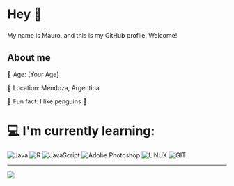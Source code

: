 <h1 align="left">Hey 👋</h1>

###

My name is Mauro, and this is my GitHub profile. Welcome! 

###

<h2 align="left">About me</h2>

<p align="left">🎂 Age: [Your Age]</p>
<p align="left">📍 Location: Mendoza, Argentina</p>
<p align="left">🎲 Fun fact: I like penguins 🐧</p>


###

# 💻 I'm currently learning:
![Java](https://img.shields.io/badge/java-%23ED8B00.svg?style=for-the-badge&logo=openjdk&logoColor=white) ![R](https://img.shields.io/badge/r-%23276DC3.svg?style=for-the-badge&logo=r&logoColor=white) ![JavaScript](https://img.shields.io/badge/javascript-%23323330.svg?style=for-the-badge&logo=javascript&logoColor=%23F7DF1E) ![Adobe Photoshop](https://img.shields.io/badge/adobe%20photoshop-%2331A8FF.svg?style=for-the-badge&logo=adobe%20photoshop&logoColor=white) ![LINUX](https://img.shields.io/badge/Linux-FCC624?style=for-the-badge&logo=linux&logoColor=black) ![GIT](https://img.shields.io/badge/Git-fc6d26?style=for-the-badge&logo=git&logoColor=white)

---
[![](https://visitcount.itsvg.in/api?id=macmauro&icon=5&color=12)](https://visitcount.itsvg.in)

<!-- Proudly created with GPRM ( https://gprm.itsvg.in ) -->
<!---
mauromesas/mauromesas is a ✨ special ✨ repository because its `README.md` (this file) appears on your GitHub profile.
You can click the Preview link to take a look at your changes.
--->
